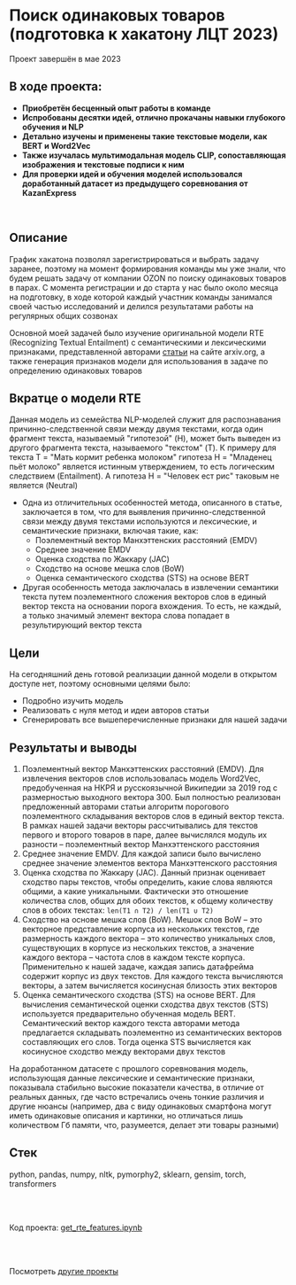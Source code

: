 # Поиск одинаковых товаров (подготовка к хакатону ЛЦТ 2023)
Проект завершён в мае 2023

## В ходе проекта:
- **Приобретён бесценный опыт работы в команде**
- **Испробованы десятки идей, отлично прокачаны навыки глубокого обучения и NLP**
- **Детально изучены и применены такие текстовые модели, как BERT и Word2Vec**
- **Также изучалась мультимодальная модель CLIP, сопоставляющая изображения и текстовые подписи к ним**
- **Для проверки идей и обучения моделей использовался доработанный датасет из предыдущего соревнования от KazanExpress**

<br>

## Описание
График хакатона позволял зарегистрироваться и выбрать задачу заранее, поэтому на момент формирования команды мы уже знали, что будем решать задачу от компании OZON по поиску одинаковых товаров в парах. С момента регистрации и до старта у нас было около месяца на подготовку, в ходе которой каждый участник команды занимался своей частью исследований и делился результатами работы на регулярных общих созвонах

Основной моей задачей было изучение оригинальной модели RTE (Recognizing Textual Entailment) с семантическими и лексическими признаками, представленной авторами [статьи](https://arxiv.org/abs/2210.09723) на сайте arxiv.org, а также генерация признаков модели для использования в задаче по определению одинаковых товаров

## Вкратце о модели RTE
Данная модель из семейства NLP-моделей служит для распознавания причинно-следственной связи между двумя текстами, когда один фрагмент текста, называемый "гипотезой" (H),  может быть выведен из другого фрагмента текста, называемого "текстом" (T). К примеру для текста Т = "Мать кормит ребенка молоком" гипотеза Н = "Младенец пьёт молоко" является истинным утверждением, то есть логическим следствием (Entailment). А гипотеза Н = "Человек ест рис" таковым не является (Neutral)
- Одна из отличительных особенностей метода, описанного в статье, заключается в том, что для выявления причинно-следственной связи между двумя текстами используются и лексические, и семантические признаки, включая такие, как:
  - Поэлементный вектор Манхэттенских расстояний (EMDV)
  - Среднее значение EMDV
  - Оценка сходства по Жаккару (JAC)
  - Сходство на основе мешка слов  (BoW)
  - Оценка семантического сходства (STS) на основе BERT
- Другая особенность метода заключалась в извлечении семантики текста путем поэлементного сложения векторов слов в единый вектор текста на основании порога вхождения. То есть, не каждый, а только значимый элемент вектора слова попадает в результирующий вектор текста

## Цели
На сегодняшний день готовой реализации данной модели в открытом доступе нет, поэтому основными целями было:
- Подробно изучить модель
- Реализовать с нуля метод и идеи авторов статьи
- Сгенерировать все вышеперечисленные признаки для нашей задачи

## Результаты и выводы
1. Поэлементный вектор Манхэттенских расстояний (EMDV). Для извлечения векторов слов использовалась модель Word2Vec, предобученная на НКРЯ и русскоязычной Википедии за 2019 год с размерностью выходного вектора 300. Был полностью реализован предложенный авторами статьи алгоритм порогового поэлементного складывания векторов слов в единый вектор текста. В рамках нашей задачи векторы рассчитывались для текстов первого и второго товаров в паре, далее вычислялся модуль их разности – поэлементный вектор Манхэттенского расстояния
2. Среднее значение EMDV. Для каждой записи было вычислено среднее значение элементов вектора Манхэттенского расстояния
3. Оценка сходства по Жаккару (JAC). Данный признак оценивает сходство пары текстов, чтобы определить, какие слова являются общими, а какие уникальными. Фактически это отношение количества слов, общих для обоих текстов, к общему количеству слов в обоих текстах: `len(T1 ∩ T2) / len(T1 ∪ T2)`
4. Сходство на основе мешка слов (BoW). Мешок слов BoW – это векторное представление корпуса из нескольких текстов, где размерность каждого вектора – это количество уникальных слов, существующих в корпусе из нескольких текстов, а значение каждого вектора – частота слов в каждом тексте корпуса. Применительно к нашей задаче, каждая запись датафрейма содержит корпус из двух текстов. Для каждого текста вычисляются векторы, а затем вычисляется косинусная близость этих векторов
5. Оценка семантического сходства (STS) на основе BERT. Для вычисления семантической оценки сходства двух текстов (STS) используется предварительно обученная модель BERT. Семантический вектор каждого текста авторами метода предлагается складывать поэлементно из семантических векторов составляющих его слов. Тогда оценка STS вычисляется как косинусное сходство между векторами двух текстов

На доработанном датасете с прошлого соревнования модель, использующая данные лексические и семантические признаки, показывала стабильно высокие показатели качества, в отличие от реальных данных, где часто встречались очень тонкие различия и другие нюансы (например, два с виду одинаковых смартфона могут иметь одинаковые описания и картинки, но отличаться лишь количеством Гб памяти, что, разумеется, делает эти товары разными)

## Стек
python, pandas, numpy, nltk, pymorphy2, sklearn, gensim, torch, transformers

<br><br>

Код проекта: [get_rte_features.ipynb](https://github.com/petrochenkovp/leaders2023_prep/blob/main/get_rte_features.ipynb)

<br><br>

Посмотреть [другие проекты](https://github.com/petrochenkovp/portfolio)

<br><br>

